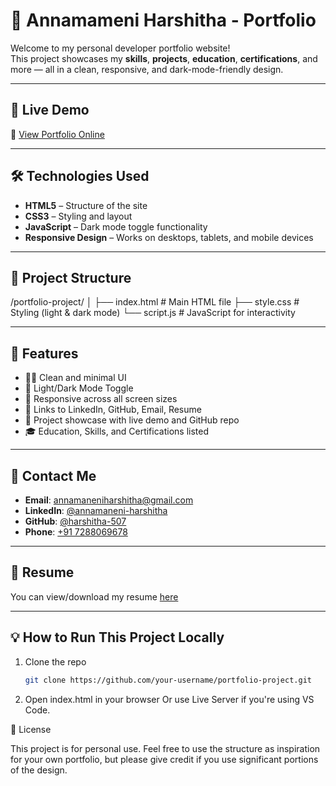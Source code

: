 # 📌 Annamameni Harshitha - Portfolio

Welcome to my personal developer portfolio website!  
This project showcases my **skills**, **projects**, **education**, **certifications**, and more — all in a clean, responsive, and dark-mode-friendly design.

---

## 🚀 Live Demo

🔗 [View Portfolio Online]()

---

## 🛠️ Technologies Used

- **HTML5** – Structure of the site  
- **CSS3** – Styling and layout  
- **JavaScript** – Dark mode toggle functionality  
- **Responsive Design** – Works on desktops, tablets, and mobile devices

---

## 📂 Project Structure

/portfolio-project/
│
├── index.html # Main HTML file
├── style.css # Styling (light & dark mode)
└── script.js # JavaScript for interactivity


---

## 📸 Features

- 👩‍💻 Clean and minimal UI
- 🌙 Light/Dark Mode Toggle
- 📱 Responsive across all screen sizes
- 🔗 Links to LinkedIn, GitHub, Email, Resume
- 📑 Project showcase with live demo and GitHub repo
- 🎓 Education, Skills, and Certifications listed

---

## 📧 Contact Me

- **Email**: [annamaneniharshitha@gmail.com](mailto:annamaneniharshitha@gmail.com)  
- **LinkedIn**: [@annamaneni-harshitha](https://www.linkedin.com/in/annamaneni-harshitha-213a58273)  
- **GitHub**: [@harshitha-507](https://github.com/harshitha-507)  
- **Phone**: [+91 7288069678](tel:+917288069678)

---

## 📄 Resume

You can view/download my resume [here](https://drive.google.com/file/d/12SZCch3AHY76OqzrnyzuWP9yPDT6WJmU/view?usp=drivesdk)

---

## 💡 How to Run This Project Locally

1. Clone the repo  
   ```bash
   git clone https://github.com/your-username/portfolio-project.git
2. Open index.html in your browser
Or use Live Server if you're using VS Code.

📝 License

This project is for personal use.
Feel free to use the structure as inspiration for your own portfolio, but please give credit if you use significant portions of the design.
